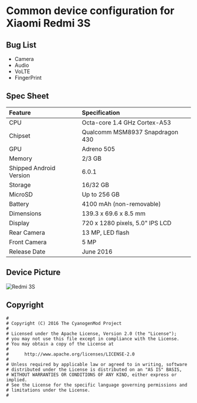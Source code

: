 # Common device configuration for Xiaomi Redmi 3S

## Bug List
* Camera
* Audio
* VoLTE
* FingerPrint

## Spec Sheet

| Feature                 | Specification                     |
| :---------------------- | :-------------------------------- |
| CPU                     | Octa-core 1.4 GHz Cortex-A53      |
| Chipset                 | Qualcomm MSM8937 Snapdragon 430   |
| GPU                     | Adreno 505                        |
| Memory                  | 2/3 GB                            |
| Shipped Android Version | 6.0.1                             |
| Storage                 | 16/32 GB                          |
| MicroSD                 | Up to 256 GB                      |
| Battery                 | 4100 mAh (non-removable)          |
| Dimensions              | 139.3 x 69.6 x 8.5 mm             |
| Display                 | 720 x 1280 pixels, 5.0" IPS LCD   |
| Rear Camera             | 13 MP, LED flash                  |
| Front Camera            | 5 MP                              |
| Release Date            | June 2016                         |

## Device Picture

![Redmi 3S](http://cdn2.gsmarena.com/vv/pics/xiaomi/xiaomi-redmi-3-pro-2.jpg "Redmi 3S")

## Copyright

```
#
# Copyright (C) 2016 The CyanogenMod Project
#
# Licensed under the Apache License, Version 2.0 (the "License");
# you may not use this file except in compliance with the License.
# You may obtain a copy of the License at
#
#      http://www.apache.org/licenses/LICENSE-2.0
#
# Unless required by applicable law or agreed to in writing, software
# distributed under the License is distributed on an "AS IS" BASIS,
# WITHOUT WARRANTIES OR CONDITIONS OF ANY KIND, either express or implied.
# See the License for the specific language governing permissions and
# limitations under the License.
#
